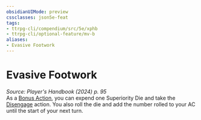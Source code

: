 ```yaml
---
obsidianUIMode: preview
cssclasses: json5e-feat
tags:
- ttrpg-cli/compendium/src/5e/xphb
- ttrpg-cli/optional-feature/mv-b
aliases:
- Evasive Footwork
---
```

# Evasive Footwork
*Source: Player's Handbook (2024) p. 95*  
As a [Bonus Action](Інструменти%20ДМ/CLI/rules/variant-rules/bonus-action-xphb.md), you can expend one Superiority Die and take the [Disengage](Інструменти%20ДМ/CLI/rules/actions.md#Disengage) action. You also roll the die and add the number rolled to your AC until the start of your next turn.